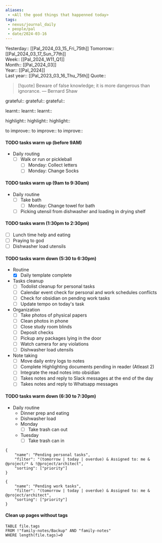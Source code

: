 ```yaml
---
aliases:
 - <All the good things that happenned today>
tags:
 - nexus/journal_daily
 - people/pal
 - date/2024-03-16
---
```


Yesterday:: [[Pal_2024_03_15_Fri_75th]] 
Tomorrow:: [[Pal_2024_03_17_Sun_77th]]  
Week:: [[Pal_2024_W11_Q1]]  
Month:: [[Pal_2024_03]]  
Year::  [[Pal_2024]]  
Last year::  [[Pal_2023_03_16_Thu_75th]] 
Quote::  
> [!quote] Beware of false knowledge; it is more dangerous than ignorance.
> — Bernard Shaw


grateful::
grateful::
grateful::

learnt::
learnt:: 
learnt:: 

highlight::
highlight::
highlight::

to improve::
to improve::
to improve::


#### TODO tasks warm up (before 9AM)
- Daily routing
	- [ ] Walk or run or pickleball 
		- [ ] Monday: Collect letters
		- [ ] Monday: Change Socks

#### TODO tasks warm up (9am to 9:30am)
- Daily routine 
	- [ ] Take bath
		- [ ] Monday: Change towel for bath
	- [ ] Picking utensil from dishwasher and loading in drying shelf

#### TODO tasks warm (1:30pm to 2:30pm)
- [ ] Lunch time help and eating
- [ ] Praying to god
- [ ] Dishwasher load utensils
#### TODO tasks warm down (5:30 to 6:30pm)
- Routine
	- [x] Daily template complete	
- Tasks cleanup 
	- [ ] Todolist cleanup for personal tasks
	- [ ] Calendar event check for personal and work schedules conflicts
	- [ ] Check for obsidian on pending work tasks
	- [ ] Update tempo on today's task 
- Organization
	- [ ] Take photos of physical papers
	- [ ] Clean photos in phone
	- [ ] Close study room blinds
	- [ ] Deposit checks
	- [ ] Pickup any packages lying in the door
	- [ ] Watch camera for any violations 
	- [ ] Dishwasher load utensils
- Note taking
	- [ ] Move daily entry logs to notes
	- [ ] Complete Highlighting documents pending in reader (Atleast 2)
	- [ ] Integrate the read notes into obsidian 
	- [ ] Takes notes and reply to Slack messages at the end of the day
	- [ ] Takes notes and reply to Whatsapp messages

#### TODO tasks warm down (6:30 to 7:30pm)
- Daily routine
	- Dinner prep and eating
	- Dishwasher load 
	- Monday
		- [ ] Take trash can out
	- Tuesday
		- [ ] Take trash can in 

```todoist
{
	"name": "Pending personal tasks",
	"filter": "(tomorrow | today | overdue) & Assigned to: me & @project/* & !@project/architect",
	"sorting": ["priority"]
}
```

```todoist
{
	"name": "Pending work tasks",
	"filter": "(tomorrow | today | overdue) & Assigned to: me &  @project/architect",
	"sorting": ["priority"]
}
```
#### Clean up pages without tags
```dataview
TABLE file.tags
FROM !"family-notes/Backup" AND "family-notes"
WHERE length(file.tags)=0
```

